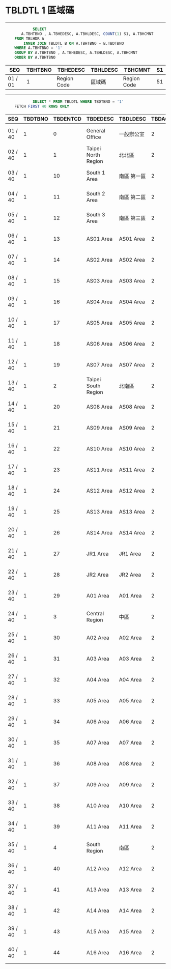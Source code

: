 # TBLDTL 1 區域碼 

---

```sql
            SELECT
       A.TBHTBNO , A.TBHEDESC, A.TBHLDESC, COUNT(1) S1, A.TBHCMNT
    FROM TBLHDR A
        INNER JOIN TBLDTL B ON A.TBHTBNO = B.TBDTBNO
    WHERE A.TBHTBNO = '1'
    GROUP BY A.TBHTBNO , A.TBHEDESC, A.TBHLDESC, A.TBHCMNT
    ORDER BY A.TBHTBNO

```

|SEQ|TBHTBNO|TBHEDESC|TBHLDESC|TBHCMNT|S1|
| -- | -- | -- | -- | -- | -- |
|01 / 01|1|Region Code|區域碼|Region Code|51|


---


```sql
            SELECT * FROM TBLDTL WHERE TBDTBNO = '1'
    FETCH FIRST 40 ROWS ONLY

```

|SEQ|TBDTBNO|TBDENTCD|TBDEDESC|TBDLDESC|TBDACCES|TBDNUM1|TBDNUM2|TBDNUM3|TBDNUM4|TBDCHA1|TBDCHA2|TBDCHA3|TBDCHA4|TBDDAT1|TBDDAT2|TBDCRE|TBDUPD|TBDUSR|
| -- | -- | -- | -- | -- | -- | -- | -- | -- | -- | -- | -- | -- | -- | -- | -- | -- | -- | -- |
|01 / 40|1|0|General Office|一般辦公室|2|null|null|null|null|null|null|null|null|null|null|2009-03-27 00:00:00.0|2015-05-29 19:00:49.0|SSFIX_25550|
|02 / 40|1|1|Taipei North Region|北北區|2|null|null|null|null|null|null|null|null|null|null|2009-03-27 00:00:00.0|2015-05-29 19:00:49.0|SSFIX_25550|
|03 / 40|1|10|South 1 Area|南區 第一區|2|null|null|null|null|null|null|null|null|null|null|2017-07-03 17:51:47.0|2021-05-13 17:08:21.0|L2_MD_8113|
|04 / 40|1|11|South 2 Area|南區 第二區|2|null|null|null|null|null|null|null|null|null|null|2018-07-02 15:26:48.0|2021-05-13 17:08:21.0|L2_MD_8113|
|05 / 40|1|12|South 3 Area|南區 第三區|2|null|null|null|null|null|null|null|null|null|null|2020-12-24 15:17:39.0|2021-05-13 17:08:21.0|L2_MD_8113|
|06 / 40|1|13|AS01 Area|AS01 Area|2|null|null|null|null|null|null|null|null|null|null|2021-01-12 11:14:48.0|2021-05-13 17:08:21.0|L2_MD_8113|
|07 / 40|1|14|AS02 Area|AS02 Area|2|null|null|null|null|null|null|null|null|null|null|2021-01-12 11:15:22.0|2021-05-13 17:08:21.0|L2_MD_8113|
|08 / 40|1|15|AS03 Area|AS03 Area|2|null|null|null|null|null|null|null|null|null|null|2021-01-12 11:15:48.0|2021-05-13 17:08:21.0|L2_MD_8113|
|09 / 40|1|16|AS04 Area|AS04 Area|2|null|null|null|null|null|null|null|null|null|null|2021-01-12 11:16:11.0|2021-05-13 17:08:21.0|L2_MD_8113|
|10 / 40|1|17|AS05 Area|AS05 Area|2|null|null|null|null|null|null|null|null|null|null|2021-01-12 11:16:33.0|2021-05-13 17:08:21.0|L2_MD_8113|
|11 / 40|1|18|AS06 Area|AS06 Area|2|null|null|null|null|null|null|null|null|null|null|2021-01-12 11:16:58.0|2021-05-13 17:08:21.0|L2_MD_8113|
|12 / 40|1|19|AS07 Area|AS07 Area|2|null|null|null|null|null|null|null|null|null|null|2021-01-12 11:17:23.0|2021-05-13 17:08:21.0|L2_MD_8113|
|13 / 40|1|2|Taipei South Region|北南區|2|null|null|null|null|null|null|null|null|null|null|2009-03-27 00:00:00.0|2015-05-29 19:00:49.0|SSFIX_25550|
|14 / 40|1|20|AS08 Area|AS08 Area|2|null|null|null|null|null|null|null|null|null|null|2021-01-12 11:17:48.0|2021-05-13 17:08:21.0|L2_MD_8113|
|15 / 40|1|21|AS09 Area|AS09 Area|2|null|null|null|null|null|null|null|null|null|null|2021-01-12 11:18:18.0|2021-05-13 17:08:21.0|L2_MD_8113|
|16 / 40|1|22|AS10 Area|AS10 Area|2|null|null|null|null|null|null|null|null|null|null|2021-01-12 11:18:53.0|2021-05-13 17:08:21.0|L2_MD_8113|
|17 / 40|1|23|AS11 Area|AS11 Area|2|null|null|null|null|null|null|null|null|null|null|2021-01-12 11:19:12.0|2021-05-13 17:08:21.0|L2_MD_8113|
|18 / 40|1|24|AS12 Area|AS12 Area|2|null|null|null|null|null|null|null|null|null|null|2021-01-12 11:19:45.0|2021-05-13 17:08:21.0|L2_MD_8113|
|19 / 40|1|25|AS13 Area|AS13 Area|2|null|null|null|null|null|null|null|null|null|null|2021-01-12 11:20:07.0|2021-05-13 17:08:21.0|L2_MD_8113|
|20 / 40|1|26|AS14 Area|AS14 Area|2|null|null|null|null|null|null|null|null|null|null|2021-01-12 11:20:43.0|2021-05-13 17:08:21.0|L2_MD_8113|
|21 / 40|1|27|JR1 Area|JR1 Area|2|null|null|null|null|null|null|null|null|null|null|2021-01-12 11:21:17.0|2021-05-11 18:11:41.0|L2_MD_8113|
|22 / 40|1|28|JR2 Area|JR2 Area|2|null|null|null|null|null|null|null|null|null|null|2021-01-12 11:21:35.0|2021-05-11 18:11:41.0|L2_MD_8113|
|23 / 40|1|29|A01 Area|A01 Area|2|null|null|null|null|null|null|null|null|null|null|2021-10-28 10:54:36.0|2021-10-28 10:54:36.0|victorshih|
|24 / 40|1|3|Central Region|中區|2|null|null|null|null|null|null|null|null|null|null|2009-03-27 00:00:00.0|2015-05-29 19:00:49.0|SSFIX_25550|
|25 / 40|1|30|A02 Area|A02 Area|2|null|null|null|null|null|null|null|null|null|null|2021-10-28 10:54:52.0|2021-10-28 10:54:52.0|victorshih|
|26 / 40|1|31|A03 Area|A03 Area|2|null|null|null|null|null|null|null|null|null|null|2021-10-28 10:55:08.0|2021-10-28 10:55:08.0|victorshih|
|27 / 40|1|32|A04 Area|A04 Area|2|null|null|null|null|null|null|null|null|null|null|2021-10-28 10:55:27.0|2021-10-28 10:55:27.0|victorshih|
|28 / 40|1|33|A05 Area|A05 Area|2|null|null|null|null|null|null|null|null|null|null|2021-10-28 10:55:51.0|2021-10-28 10:55:51.0|victorshih|
|29 / 40|1|34|A06 Area|A06 Area|2|null|null|null|null|null|null|null|null|null|null|2021-10-28 10:56:11.0|2021-10-28 10:56:11.0|victorshih|
|30 / 40|1|35|A07 Area|A07 Area|2|null|null|null|null|null|null|null|null|null|null|2021-10-28 10:56:45.0|2021-10-28 10:56:45.0|victorshih|
|31 / 40|1|36|A08 Area|A08 Area|2|null|null|null|null|null|null|null|null|null|null|2021-10-28 10:57:15.0|2021-10-28 10:57:15.0|victorshih|
|32 / 40|1|37|A09 Area|A09 Area|2|null|null|null|null|null|null|null|null|null|null|2021-10-28 10:57:37.0|2021-10-28 10:57:37.0|victorshih|
|33 / 40|1|38|A10 Area|A10 Area|2|null|null|null|null|null|null|null|null|null|null|2021-10-28 10:58:03.0|2021-10-28 10:58:03.0|victorshih|
|34 / 40|1|39|A11 Area|A11 Area|2|null|null|null|null|null|null|null|null|null|null|2021-10-28 10:58:27.0|2021-10-28 10:58:27.0|victorshih|
|35 / 40|1|4|South Region|南區|2|null|null|null|null|null|null|null|null|null|null|2009-03-27 00:00:00.0|2015-05-29 19:00:49.0|SSFIX_25550|
|36 / 40|1|40|A12 Area|A12 Area|2|null|null|null|null|null|null|null|null|null|null|2021-10-28 10:58:45.0|2021-10-28 10:58:45.0|victorshih|
|37 / 40|1|41|A13 Area|A13 Area|2|null|null|null|null|null|null|null|null|null|null|2021-10-28 10:59:03.0|2021-10-28 10:59:03.0|victorshih|
|38 / 40|1|42|A14 Area|A14 Area|2|null|null|null|null|null|null|null|null|null|null|2021-10-28 10:59:27.0|2021-10-28 10:59:27.0|victorshih|
|39 / 40|1|43|A15 Area|A15 Area|2|null|null|null|null|null|null|null|null|null|null|2021-10-28 10:59:49.0|2021-10-28 10:59:49.0|victorshih|
|40 / 40|1|44|A16 Area|A16 Area|2|null|null|null|null|null|null|null|null|null|null|2021-10-28 11:00:10.0|2021-10-28 11:00:10.0|victorshih|

